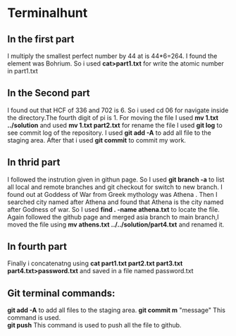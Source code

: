 # Terminalhunt
## In the first part

I multiply the smallest perfect number by 44 at is 44*6=264. I found the element was Bohrium. So i used **cat>part1.txt** for write the atomic number in part1.txt

## In the Second part

I found out that HCF of 336 and 702 is 6. So i used cd 06 for navigate inside the directory.The fourth digit of pi is 1. For moving the file I used **mv 1.txt ../solution** and used **mv 1.txt part2.txt** for rename the file
I used **git log** to see commit log of the repository.
I used **git add -A** to add all file to the staging area. After that i used **git commit** to commit my work.

## In thrid part

I followed the instrution given in githun page. So I used **git branch -a** to list all local and remote branches and git checkout for switch to new branch.
I found out at Goddess of War from Greek mythology was Athena . Then I searched city named after Athena and found that Athena is the city named after Godness of war. So I used **find . -name athena.txt** to locate the file.
Again followed the github page and merged asia branch to main branch,I moved the file using **mv athens.txt ../../solution/part4.txt** and renamed it.

## In fourth part

Finally i concatenatng using **cat part1.txt part2.txt part3.txt part4.txt>password.txt** and saved in a file named password.txt

## Git terminal commands:
**git add -A** to add all files to the staging area.
**git commit m** "message" This command is used.  
**git push** This command is used to push all the file to github.
